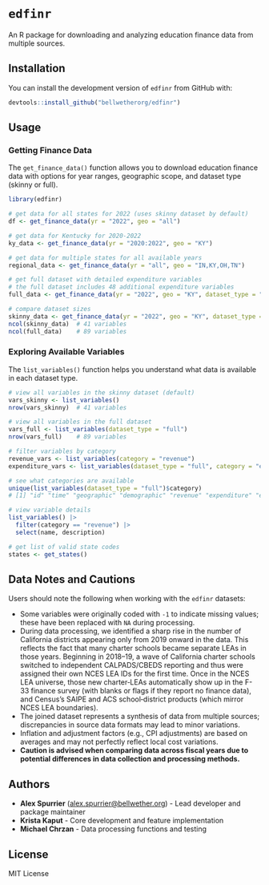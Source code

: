 # `edfinr`

An R package for downloading and analyzing education finance data from multiple sources.

## Installation

You can install the development version of `edfinr` from GitHub with:

```r
devtools::install_github("bellwetherorg/edfinr") 
```

## Usage

### Getting Finance Data

The `get_finance_data()` function allows you to download education finance data with options for year ranges, geographic scope, and dataset type (skinny or full).

```r
library(edfinr)

# get data for all states for 2022 (uses skinny dataset by default)
df <- get_finance_data(yr = "2022", geo = "all")

# get data for Kentucky for 2020-2022
ky_data <- get_finance_data(yr = "2020:2022", geo = "KY")

# get data for multiple states for all available years
regional_data <- get_finance_data(yr = "all", geo = "IN,KY,OH,TN")

# get full dataset with detailed expenditure variables
# the full dataset includes 48 additional expenditure variables
full_data <- get_finance_data(yr = "2022", geo = "KY", dataset_type = "full")

# compare dataset sizes
skinny_data <- get_finance_data(yr = "2022", geo = "KY", dataset_type = "skinny")
ncol(skinny_data)  # 41 variables
ncol(full_data)    # 89 variables
```

### Exploring Available Variables

The `list_variables()` function helps you understand what data is available in each dataset type.

```r
# view all variables in the skinny dataset (default)
vars_skinny <- list_variables()
nrow(vars_skinny)  # 41 variables

# view all variables in the full dataset
vars_full <- list_variables(dataset_type = "full")
nrow(vars_full)    # 89 variables

# filter variables by category
revenue_vars <- list_variables(category = "revenue")
expenditure_vars <- list_variables(dataset_type = "full", category = "expenditure")

# see what categories are available
unique(list_variables(dataset_type = "full")$category)
# [1] "id" "time" "geographic" "demographic" "revenue" "expenditure" "economic" "governance"

# view variable details
list_variables() |>
  filter(category == "revenue") |>
  select(name, description)

# get list of valid state codes
states <- get_states()
```

## Data Notes and Cautions

Users should note the following when working with the `edfinr` datasets:

- Some variables were originally coded with `-1` to indicate missing values; these have been replaced with `NA` during processing.
- During data processing, we identified a sharp rise in the number of California districts appearing only from 2019 onward in the data. This reflects the fact that many charter schools became separate LEAs in those years. Beginning in 2018–19, a wave of California charter schools switched to independent CALPADS/CBEDS reporting and thus were assigned their own NCES LEA IDs for the first time. Once in the NCES LEA universe, those new charter‐LEAs automatically show up in the F-33 finance survey (with blanks or flags if they report no finance data), and Census’s SAIPE and ACS school‐district products (which mirror NCES LEA boundaries).
- The joined dataset represents a synthesis of data from multiple sources; discrepancies in source data formats may lead to minor variations.
- Inflation and adjustment factors (e.g., CPI adjustments) are based on averages and may not perfectly reflect local cost variations.
- **Caution is advised when comparing data across fiscal years due to potential differences in data collection and processing methods.**

## Authors

- **Alex Spurrier** ([alex.spurrier@bellwether.org](mailto:alex.spurrier@bellwether.org))  - Lead developer and package maintainer
- **Krista Kaput** - Core development and feature implementation
- **Michael Chrzan** - Data processing functions and testing

## License

MIT License
